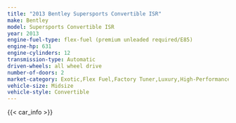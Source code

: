 ```yaml
---
title: "2013 Bentley Supersports Convertible ISR"
make: Bentley
model: Supersports Convertible ISR
year: 2013
engine-fuel-type: flex-fuel (premium unleaded required/E85)
engine-hp: 631
engine-cylinders: 12
transmission-type: Automatic
driven-wheels: all wheel drive
number-of-doors: 2
market-category: Exotic,Flex Fuel,Factory Tuner,Luxury,High-Performance
vehicle-size: Midsize
vehicle-style: Convertible
---
```


{{< car_info >}}
